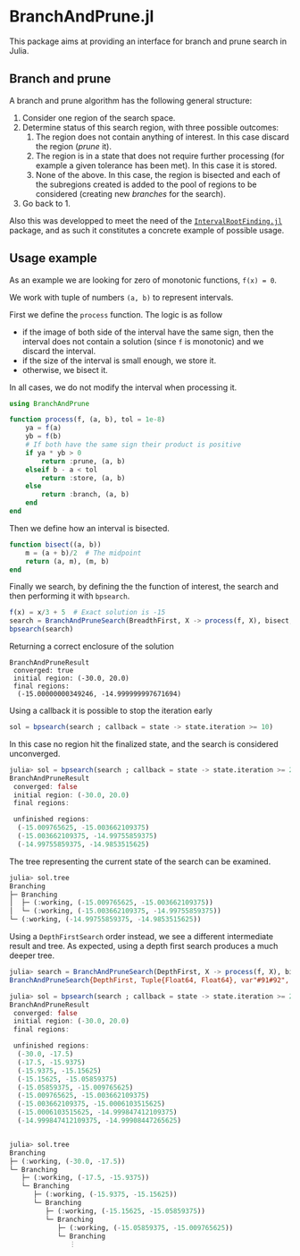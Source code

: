 # BranchAndPrune.jl

This package aims at providing an interface for branch and prune search in Julia.

## Branch and prune

A branch and prune algorithm has the following general structure:

1. Consider one region of the search space.
2. Determine status of this search region, with three possible outcomes:
   1. The region does not contain anything of interest. In this case discard the region (*prune* it).
   2. The region is in a state that does not require further processing (for example a given tolerance has been met). In this case it is stored.
   3. None of the above. In this case, the region is bisected and each of the subregions created is added to the pool of regions to be considered (creating new *branches* for the search).
3. Go back to 1.

Also this was developped to meet the need of the [`IntervalRootFinding.jl`](https://github.com/JuliaIntervals/IntervalRootFinding.jl) package, and as such it constitutes a concrete example of possible usage.


## Usage example

As an example we are looking for zero of monotonic functions, `f(x) = 0`.

We work with tuple of numbers `(a, b)` to represent intervals.

First we define the `process` function. The logic is as follow
- if the image of both side of the interval have the same sign, then the interval does not contain a solution (since `f` is monotonic) and we discard the interval.
- if the size of the interval is small enough, we store it.
- otherwise, we bisect it.

In all cases, we do not modify the interval when processing it.

```jl
using BranchAndPrune

function process(f, (a, b), tol = 1e-8)
    ya = f(a)
    yb = f(b)
    # If both have the same sign their product is positive
    if ya * yb > 0
        return :prune, (a, b)
    elseif b - a < tol
        return :store, (a, b)
    else
        return :branch, (a, b)
    end
end
```

Then we define how an interval is bisected.

```jl
function bisect((a, b))
    m = (a + b)/2  # The midpoint
    return (a, m), (m, b)
end
```

Finally we search, by defining the the function of interest, the search and then performing it with `bpsearch`.

```jl
f(x) = x/3 + 5  # Exact solution is -15
search = BranchAndPruneSearch(BreadthFirst, X -> process(f, X), bisect, (-30.0, 20.0))
bpsearch(search)
```

Returning a correct enclosure of the solution

```
BranchAndPruneResult
 converged: true
 initial region: (-30.0, 20.0)
 final regions:
  (-15.00000000349246, -14.999999997671694)
```

Using a callback it is possible to stop the iteration early

```jl
sol = bpsearch(search ; callback = state -> state.iteration >= 10)
```

In this case no region hit the finalized state, and the search is considered unconverged.

```jl
julia> sol = bpsearch(search ; callback = state -> state.iteration >= 25)
BranchAndPruneResult
 converged: false
 initial region: (-30.0, 20.0)
 final regions:

 unfinished regions:
  (-15.009765625, -15.003662109375)
  (-15.003662109375, -14.99755859375)
  (-14.99755859375, -14.9853515625)
```

The tree representing the current state of the search can be examined.

```jl
julia> sol.tree
Branching
├─ Branching
│  ├─ (:working, (-15.009765625, -15.003662109375))
│  └─ (:working, (-15.003662109375, -14.99755859375))
└─ (:working, (-14.99755859375, -14.9853515625))
```

Using a `DepthFirstSearch` order instead, we see a different intermediate result and tree.
As expected, using a depth first search produces a much deeper tree.

```jl
julia> search = BranchAndPruneSearch(DepthFirst, X -> process(f, X), bisect, (-30.0, 20.0))
BranchAndPruneSearch{DepthFirst, Tuple{Float64, Float64}, var"#91#92", typeof(bisect)}(var"#91#92"(), bisect, (-30.0, 20.0))

julia> sol = bpsearch(search ; callback = state -> state.iteration >= 25)
BranchAndPruneResult
 converged: false
 initial region: (-30.0, 20.0)
 final regions:

 unfinished regions:
  (-30.0, -17.5)
  (-17.5, -15.9375)
  (-15.9375, -15.15625)
  (-15.15625, -15.05859375)
  (-15.05859375, -15.009765625)
  (-15.009765625, -15.003662109375)
  (-15.003662109375, -15.0006103515625)
  (-15.0006103515625, -14.999847412109375)
  (-14.999847412109375, -14.99908447265625)


julia> sol.tree
Branching
├─ (:working, (-30.0, -17.5))
└─ Branching
   ├─ (:working, (-17.5, -15.9375))
   └─ Branching
      ├─ (:working, (-15.9375, -15.15625))
      └─ Branching
         ├─ (:working, (-15.15625, -15.05859375))
         └─ Branching
            ├─ (:working, (-15.05859375, -15.009765625))
            └─ Branching
               ⋮
```